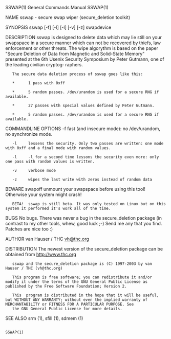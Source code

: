 SSWAP(1)                                                                            General Commands Manual                                                                            SSWAP(1)

NAME
       sswap - secure swap wiper (secure_deletion toolkit)

SYNOPSIS
       sswap [-f] [-l] [-l] [-v] [-z] swapdevice

DESCRIPTION
       sswap is designed to delete data which may lie still on your swapspace in a secure manner which can not be recovered by thiefs, law enforcement or other threats.  The wipe algorythm is
       based on the paper "Secure Deletion of Data from Magnetic and Solid-State Memory" presented at the 6th Usenix Security Symposium by Peter Gutmann, one of the leading civilian  cryptog‐
       raphers.

       The secure data deletion process of sswap goes like this:

       *      1 pass with 0xff

       *      5 random passes. /dev/urandom is used for a secure RNG if available.

       *      27 passes with special values defined by Peter Gutmann.

       *      5 random passes. /dev/urandom is used for a secure RNG if available.

COMMANDLINE OPTIONS
       -f     fast (and insecure mode): no /dev/urandom, no synchronize mode.

       -l     lessens the security. Only two passes are written: one mode with 0xff and a final mode with random values.

       -l     -l for a second time lessons the security even more: only one pass with random values is written.

       -v     verbose mode

       -z     wipes the last write with zeros instead of random data

BEWARE
       swapoff
              unmount your swapspace before using this tool! Otherwise your system might crash!

       BETA!  sswap is still beta. It was only tested on Linux but on this system it performed it's work all of the time.

BUGS
       No bugs. There was never a bug in the secure_deletion package (in contrast to my other tools, whew, good luck ;-) Send me any that you find.  Patches are nice too :)

AUTHOR
       van Hauser / THC <vh@thc.org>

DISTRIBUTION
       The newest version of the secure_deletion package can be obtained from http://www.thc.org

       sswap and the secure_deletion package is (C) 1997-2003 by van Hauser / THC (vh@thc.org)

       This program is free software; you can redistribute it and/or modify it under the terms of the GNU General Public License as published by the Free Software Foundation; Version 2.

       This  program is distributed in the hope that it will be useful, but WITHOUT ANY WARRANTY; without even the implied warranty of MERCHANTABILITY or FITNESS FOR A PARTICULAR PURPOSE. See
       the GNU General Public License for more details.

SEE ALSO
       srm (1), sfill (1), sdmem (1)

                                                                                                                                                                                       SSWAP(1)
